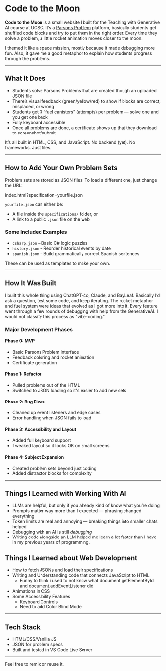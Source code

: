# Code to the Moon

**Code to the Moon** is a small website I built for the Teaching with Generative AI course at UCSC. It’s a [Parsons Problem]([url](https://en.wikipedia.org/wiki/Parsons_problem)) platform, basically students get shuffled code blocks and try to put them in the right order. Every time they solve a problem, a little rocket animation moves closer to the moon.

I themed it like a space mission, mostly because it made debugging more fun. Also, it gave me a good metaphor to explain how students progress through the problems.

---

## What It Does

- Students solve Parsons Problems that are created though an uploaded JSON file
- There’s visual feedback (green/yellow/red) to show if blocks are correct, misplaced, or wrong
- Students get 3 “fuel canisters” (attempts) per problem — solve one and you get one back
- Fully keyboard accessible
- Once all problems are done, a certificate shows up that they download to screenshot/submit

It’s all built in HTML, CSS, and JavaScript. No backend (yet). No frameworks. Just files.

---

## How to Add Your Own Problem Sets

Problem sets are stored as JSON files. To load a different one, just change the URL:

index.html?specification=yourfile.json


`yourfile.json` can either be:
- A file inside the `specifications/` folder, or
- A link to a public `.json` file on the web

### Some Included Examples

- `csharp.json` – Basic C# logic puzzles
- `history.json` – Reorder historical events by date
- `spanish.json` – Build grammatically correct Spanish sentences

These can be used as templates to make your own.

---

## How It Was Built

I built this whole thing using ChatGPT-4o, Claude, and BayLeaf. Basically I’d ask a question, test some code, and keep iterating. The rocket metaphor and fuel system were ideas that evolved as I got more into it. Every feature went through a few rounds of debugging with help from the GenerativeAI. I would not classify this process as "vibe-coding."

### Major Development Phases

#### Phase 0: MVP
- Basic Parsons Problem interface
- Feedback coloring and rocket animation
- Certificate generation

#### Phase 1: Refactor
- Pulled problems out of the HTML
- Switched to JSON loading so it's easier to add new sets

#### Phase 2: Bug Fixes
- Cleaned up event listeners and edge cases
- Error handling when JSON fails to load

#### Phase 3: Accessibility and Layout
- Added full keyboard support
- Tweaked layout so it looks OK on small screens

#### Phase 4: Subject Expansion
- Created problem sets beyond just coding
- Added distractor blocks for complexity

---

## Things I Learned with Working With AI

- LLMs are helpful, but only if you already kind of know what you’re doing
- Prompts matter way more than I expected — phrasing changed everything
- Token limits are real and annoying — breaking things into smaller chats helped
- Debugging with an AI is still *debugging*
- Writing code alongside an LLM helped me learn a lot faster than I have in my previous years of programming.

## Things I Learned about Web Development

- How to fetch JSONs and load their specifications
- Writing and Understanding code that connects JavaScript to HTML
  - Funny to think i used to not know what document.getElementById and document.addEventListener did
- Animations in CSS
- Some Accessibility Features
  - Keyboard Controls
  - Need to add Color Blind Mode

---

## Tech Stack

- HTML/CSS/Vanilla JS
- JSON for problem specs
- Built and tested in VS Code Live Server

---

Feel free to remix or reuse it.
